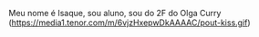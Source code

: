   Meu nome é Isaque, sou aluno, sou do 2F do Olga Curry
  (https://media1.tenor.com/m/6vjzHxepwDkAAAAC/pout-kiss.gif)
